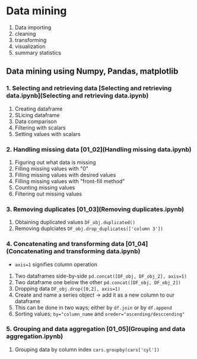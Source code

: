 # Data mining

1. Data importing
2. cleaning
3. transforming
4. visualization
5. summary statistics


## Data mining using Numpy, Pandas, matplotlib
### 1. Selecting and retrieving data [Selecting and retrieving data.ipynb](Selecting and retrieving data.ipynb)
  1. Creating dataframe
  2. SLicing dataframe
  3. Data comparison
  4. Filtering with scalars
  5. Setting values with scalars
     
### 2. Handling missing data [01_02](Handling missing data.ipynb)
  1. Figuring out what data is missing
  2. Filling missing values with "0"
  3. Filling missing values with desired values
  4. Filling missing values with "front-fill method"
  5. Counting missing values
  6. Filtering out missing values

### 3. Removing duplicates [01_03](Removing duplicates.ipynb)
   1. Obtaining duplicated values ```DF_obj.duplicated()```
   2. Removing duplciates ```DF_obj.drop_duplicates(['column 3'])```
   
### 4. Concatenating and transforming data [01_04](Concatenating and transforming data.ipynb)
   - ```axis=1``` signifies column operation
  1. Two dataframes side-by-side ```pd.concat([DF_obj, DF_obj_2], axis=1)```
  2. Two dataframe one below the other ```pd.concat([DF_obj, DF_obj_2])```
  3. Dropping data ```DF_obj.drop([0,2], axis=1)```
  4. Create and name a series object -> add it as a new column to our dataframe
  5. This can be done in two ways; either by ```df.join``` or by ```df.append```
  6. Sorting values; ```by="column_name``` and ```oreder="ascending/desccending"```
  
### 5. Grouping and data aggregation [01_05](Grouping and data aggregation.ipynb)
  1. Grouping data by column index ```cars.groupby(cars['cyl'])```
